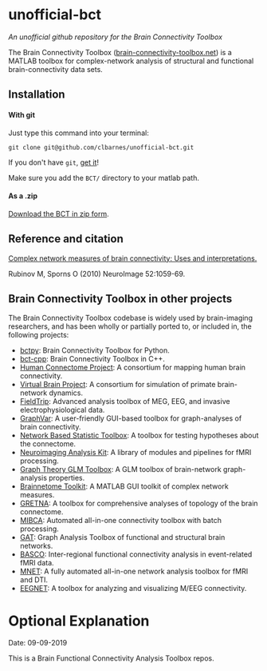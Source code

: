 # unofficial-bct

*An unofficial github repository for the Brain Connectivity Toolbox*

The Brain Connectivity Toolbox
([brain-connectivity-toolbox.net](http://www.brain-connectivity-toolbox.net/))
is a MATLAB toolbox for complex-network analysis of structural and
functional brain-connectivity data sets.

## Installation

#### With git

Just type this command into your terminal:

`git clone git@github.com/clbarnes/unofficial-bct.git`

If you don't have `git`, [get it](https://git-scm.com/downloads)!

Make sure you add the `BCT/` directory to your matlab path.

#### As a .zip

[Download the BCT in zip form](https://sites.google.com/site/bctnet/Home/functions/BCT.zip?attredirects=0).

## Reference and citation

[Complex network measures of brain connectivity: Uses and
interpretations.](http://dx.doi.org/10.1016/j.neuroimage.2009.10.003)

Rubinov M, Sporns O (2010) NeuroImage 52:1059-69.

## Brain Connectivity Toolbox in other projects

The Brain Connectivity Toolbox codebase is widely used by brain-imaging
researchers, and has been wholly or partially ported to, or included in,
the following projects:

- [bctpy](https://pypi.python.org/pypi/bctpy): Brain Connectivity Toolbox
for Python.
- [bct-cpp](https://code.google.com/archive/p/bct-cpp/): Brain
Connectivity Toolbox in C++.
- [Human Connectome Project](http://www.humanconnectome.org/software/): A
consortium for mapping human brain connectivity.
- [Virtual Brain Project](http://www.thevirtualbrain.org/): A consortium
for simulation of primate brain-network dynamics.
- [FieldTrip](http://www.fieldtriptoolbox.org/): Advanced analysis toolbox
of MEG, EEG, and invasive electrophysiological data.
- [GraphVar](https://www.nitrc.org/projects/graphvar/): A user-friendly
GUI-based toolbox for graph-analyses of brain connectivity.
- [Network Based Statistic
Toolbox](https://www.nitrc.org/projects/nbs/): A toolbox for testing
hypotheses about the connectome.
- [Neuroimaging Analysis Kit](https://www.nitrc.org/projects/niak): A
library of modules and pipelines for fMRI processing.
- [Graph Theory GLM Toolbox](https://www.nitrc.org/projects/metalab_gtg/):
A GLM toolbox of brain-network graph-analysis properties.
- [Brainnetome Toolkit](http://www.brainnetome.org/en/brat): A MATLAB GUI
toolkit of complex network measures.
- [GRETNA](http://www.nitrc.org/projects/gretna): A toolbox for
comprehensive analyses of topology of the brain connectome.
- [MIBCA](http://www.mibca.com/): Automated all-in-one connectivity
toolbox with batch processing.
- [GAT](https://sites.google.com/site/gat3362/): Graph Analysis Toolbox of
functional and structural brain networks.
- [BASCO](http://www.nitrc.org/projects/basco): Inter-regional functional
connectivity analysis in event-related fMRI data.
- [MNET](http://neuroimage.yonsei.ac.kr/mnet/): A fully automated
all-in-one network analysis toolbox for fMRI and DTI.
- [EEGNET](https://sites.google.com/site/eegnetworks/): A toolbox for
analyzing and visualizing M/EEG connectivity.

# Optional Explanation

Date: 09-09-2019

This is a Brain Functional Connectivity Analysis Toolbox repos.
